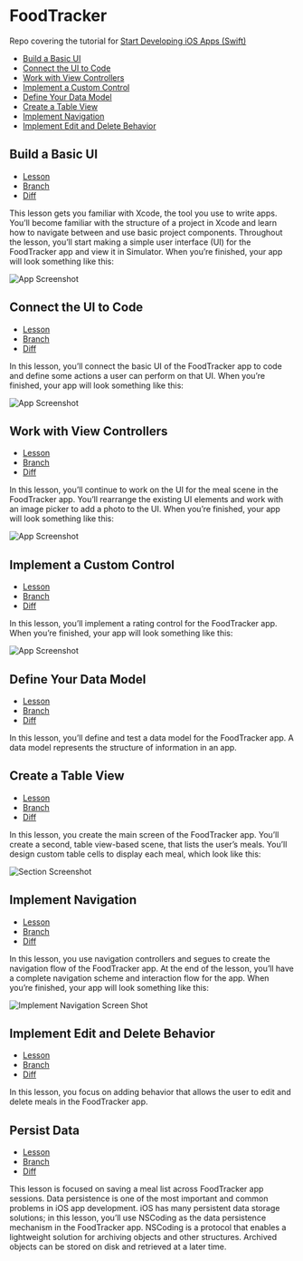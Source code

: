 # FoodTracker

Repo covering the tutorial for [Start Developing iOS Apps (Swift)](
https://developer.apple.com/library/ios/referencelibrary/GettingStarted/DevelopiOSAppsSwift/)

- [Build a Basic UI](#build-a-basic-ui)
- [Connect the UI to Code](#connect-the-ui-to-code)
- [Work with View Controllers](#work-with-view-controllers)
- [Implement a Custom Control](#implement-a-custom-control)
- [Define Your Data Model](#define-your-data-model)
- [Create a Table View](#create-a-table-view)
- [Implement Navigation](#implement-navigation)
- [Implement Edit and Delete Behavior](#implement-edit-and-delete-behavior)

## Build a Basic UI
* [Lesson](https://developer.apple.com/library/ios/referencelibrary/GettingStarted/DevelopiOSAppsSwift/Lesson2.html#//apple_ref/doc/uid/TP40015214-CH5-SW1)
* [Branch](https://github.com/Trii/IOS-FoodTracker/tree/01-build-a-basic-ui)
* [Diff](https://github.com/Trii/IOS-FoodTracker/pull/1/files)

This lesson gets you familiar with Xcode, the tool you use to write apps. You’ll become familiar with the structure of a project in Xcode and learn how to navigate between and use basic project components. Throughout the lesson, you’ll start making a simple user interface (UI) for the FoodTracker app and view it in Simulator. When you’re finished, your app will look something like this:

![App Screenshot](https://developer.apple.com/library/ios/referencelibrary/GettingStarted/DevelopiOSAppsSwift/Art/2_sim_finalUI_2x.png)

## Connect the UI to Code
* [Lesson](https://developer.apple.com/library/ios/referencelibrary/GettingStarted/DevelopiOSAppsSwift/Lesson3.html#//apple_ref/doc/uid/TP40015214-CH22-SW1)
* [Branch](https://github.com/Trii/IOS-FoodTracker/tree/02-connect-the-ui-to-code)
* [Diff](https://github.com/Trii/IOS-FoodTracker/pull/2/files)

In this lesson, you’ll connect the basic UI of the FoodTracker app to code and define some actions a user can perform on that UI. When you’re finished, your app will look something like this:

![App Screenshot](https://developer.apple.com/library/ios/referencelibrary/GettingStarted/DevelopiOSAppsSwift/Art/3_sim_finalUI_2x.png)

## Work with View Controllers
* [Lesson](https://developer.apple.com/library/ios/referencelibrary/GettingStarted/DevelopiOSAppsSwift/Lesson4.html#//apple_ref/doc/uid/TP40015214-CH6-SW1)
* [Branch](https://github.com/Trii/IOS-FoodTracker/tree/03-work-with-view-controllers)
* [Diff](https://github.com/Trii/IOS-FoodTracker/pull/3/files)

In this lesson, you’ll continue to work on the UI for the meal scene in the FoodTracker app. You’ll rearrange the existing UI elements and work with an image picker to add a photo to the UI. When you’re finished, your app will look something like this:

![App Screenshot](https://developer.apple.com/library/ios/referencelibrary/GettingStarted/DevelopiOSAppsSwift/Art/4_sim_finalUI_2x.png)

## Implement a Custom Control
* [Lesson](https://developer.apple.com/library/ios/referencelibrary/GettingStarted/DevelopiOSAppsSwift/Lesson5.html#//apple_ref/doc/uid/TP40015214-CH19-SW1)
* [Branch](https://github.com/Trii/IOS-FoodTracker/tree/04-implement-a-custom-control)
* [Diff](https://github.com/Trii/IOS-FoodTracker/pull/4/files)

In this lesson, you’ll implement a rating control for the FoodTracker app. When you’re finished, your app will look something like this:

![App Screenshot](https://developer.apple.com/library/ios/referencelibrary/GettingStarted/DevelopiOSAppsSwift/Art/5_sim_finalUI_2x.png)

## Define Your Data Model
* [Lesson](https://developer.apple.com/library/ios/referencelibrary/GettingStarted/DevelopiOSAppsSwift/Lesson6.html#//apple_ref/doc/uid/TP40015214-CH20-SW1)
* [Branch](https://github.com/Trii/IOS-FoodTracker/tree/05-define-your-data-model)
* [Diff](https://github.com/Trii/IOS-FoodTracker/pull/5/files)

In this lesson, you’ll define and test a data model for the FoodTracker app. A data model represents the structure of information in an app.


## Create a Table View
* [Lesson](https://developer.apple.com/library/ios/referencelibrary/GettingStarted/DevelopiOSAppsSwift/Lesson7.html#//apple_ref/doc/uid/TP40015214-CH8-SW1)
* [Branch](https://github.com/Trii/IOS-FoodTracker/tree/06-create-a-table-view)
* [Diff](https://github.com/Trii/IOS-FoodTracker/pull/6/files)

In this lesson, you create the main screen of the FoodTracker app. You’ll create a second, table view-based scene, that lists the user’s meals. You’ll design custom table cells to display each meal, which look like this:

![Section Screenshot](https://developer.apple.com/library/ios/referencelibrary/GettingStarted/DevelopiOSAppsSwift/Art/7_sim_tablecellUI_2x.png)

## Implement Navigation
* [Lesson](https://developer.apple.com/library/ios/referencelibrary/GettingStarted/DevelopiOSAppsSwift/Lesson8.html#//apple_ref/doc/uid/TP40015214-CH16-SW1)
* [Branch](https://github.com/Trii/IOS-FoodTracker/tree/07-implement-navigation)
* [Diff](https://github.com/Trii/IOS-FoodTracker/pull/7/files)

In this lesson, you use navigation controllers and segues to create the navigation flow of the FoodTracker app. At the end of the lesson, you’ll have a complete navigation scheme and interaction flow for the app. When you’re finished, your app will look something like this:

![Implement Navigation Screen Shot](https://developer.apple.com/library/ios/referencelibrary/GettingStarted/DevelopiOSAppsSwift/Art/8_sim_navbar_2x.png)

## Implement Edit and Delete Behavior
* [Lesson](https://developer.apple.com/library/ios/referencelibrary/GettingStarted/DevelopiOSAppsSwift/Lesson9.html#//apple_ref/doc/uid/TP40015214-CH9-SW1)
* [Branch](https://github.com/Trii/IOS-FoodTracker/tree/08-implement-edit-and-delete-behavior)
* [Diff](https://github.com/Trii/IOS-FoodTracker/pull/8/files)

In this lesson, you focus on adding behavior that allows the user to edit and delete meals in the FoodTracker app.


## Persist Data
* [Lesson](https://developer.apple.com/library/ios/referencelibrary/GettingStarted/DevelopiOSAppsSwift/Lesson10.html#//apple_ref/doc/uid/TP40015214-CH14-SW1)
* [Branch](https://github.com/Trii/IOS-FoodTracker/tree/09-persist-data)
* [Diff](https://github.com/Trii/IOS-FoodTracker/pull/9/files)

This lesson is focused on saving a meal list across FoodTracker app sessions. Data persistence is one of the most important and common problems in iOS app development. iOS has many persistent data storage solutions; in this lesson, you’ll use NSCoding as the data persistence mechanism in the FoodTracker app. NSCoding is a protocol that enables a lightweight solution for archiving objects and other structures. Archived objects can be stored on disk and retrieved at a later time.




